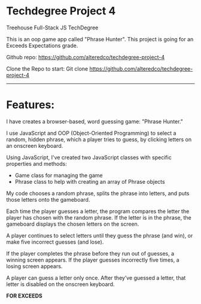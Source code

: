 # Techdegree Project 4
Treehouse Full-Stack JS TechDegree

This is an oop game app called "Phrase Hunter". This project is going for an Exceeds Expectations grade.

Github repo: https://github.com/alteredco/techdegree-project-4

Clone the Repo to start: 
Git clone https://github.com/alteredco/techdegree-project-4
_____________
# Features:
I have creates a browser-based, word guessing game: "Phrase Hunter." 

I use JavaScript and OOP (Object-Oriented Programming) to select a random, hidden phrase, which a player tries to guess, by clicking letters on an onscreen keyboard.

Using JavaScript, I've created two JavaScript classes with specific properties and methods: 
* Game class for managing the game 
* Phrase class to help with creating an array of Phrase objects

My code chooses a random phrase, splits the phrase into letters, and puts those letters onto the gameboard.

Each time the player guesses a letter, the program compares the letter the player has chosen with the random phrase. If the letter is in the phrase, the gameboard displays the chosen letters on the screen.

A player continues to select letters until they guess the phrase (and win), or make five incorrect guesses (and lose).

If the player completes the phrase before they run out of guesses, a winning screen appears. If the player guesses incorrectly five times, a losing screen appears.

A player can guess a letter only once. After they’ve guessed a letter, that letter is disabled on the onscreen keyboard.

**FOR EXCEEDS**

